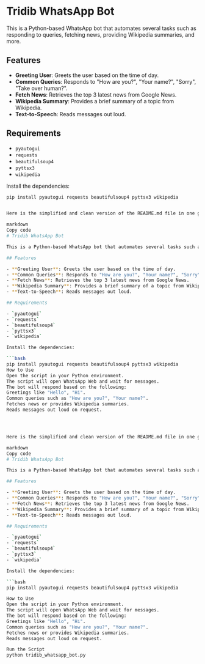 # Tridib WhatsApp Bot

This is a Python-based WhatsApp bot that automates several tasks such as responding to queries, fetching news, providing Wikipedia summaries, and more.

## Features

- **Greeting User**: Greets the user based on the time of day.
- **Common Queries**: Responds to "How are you?", "Your name?", "Sorry", "Take over human?".
- **Fetch News**: Retrieves the top 3 latest news from Google News.
- **Wikipedia Summary**: Provides a brief summary of a topic from Wikipedia.
- **Text-to-Speech**: Reads messages out loud.

## Requirements

- `pyautogui`
- `requests`
- `beautifulsoup4`
- `pyttsx3`
- `wikipedia`

Install the dependencies:

```bash
pip install pyautogui requests beautifulsoup4 pyttsx3 wikipedia


Here is the simplified and clean version of the README.md file in one go:

markdown
Copy code
# Tridib WhatsApp Bot

This is a Python-based WhatsApp bot that automates several tasks such as responding to queries, fetching news, providing Wikipedia summaries, and more.

## Features

- **Greeting User**: Greets the user based on the time of day.
- **Common Queries**: Responds to "How are you?", "Your name?", "Sorry", "Take over human?".
- **Fetch News**: Retrieves the top 3 latest news from Google News.
- **Wikipedia Summary**: Provides a brief summary of a topic from Wikipedia.
- **Text-to-Speech**: Reads messages out loud.

## Requirements

- `pyautogui`
- `requests`
- `beautifulsoup4`
- `pyttsx3`
- `wikipedia`

Install the dependencies:

```bash
pip install pyautogui requests beautifulsoup4 pyttsx3 wikipedia
How to Use
Open the script in your Python environment.
The script will open WhatsApp Web and wait for messages.
The bot will respond based on the following:
Greetings like "Hello", "Hi".
Common queries such as "How are you?", "Your name?".
Fetches news or provides Wikipedia summaries.
Reads messages out loud on request.




Here is the simplified and clean version of the README.md file in one go:

markdown
Copy code
# Tridib WhatsApp Bot

This is a Python-based WhatsApp bot that automates several tasks such as responding to queries, fetching news, providing Wikipedia summaries, and more.

## Features

- **Greeting User**: Greets the user based on the time of day.
- **Common Queries**: Responds to "How are you?", "Your name?", "Sorry", "Take over human?".
- **Fetch News**: Retrieves the top 3 latest news from Google News.
- **Wikipedia Summary**: Provides a brief summary of a topic from Wikipedia.
- **Text-to-Speech**: Reads messages out loud.

## Requirements

- `pyautogui`
- `requests`
- `beautifulsoup4`
- `pyttsx3`
- `wikipedia`

Install the dependencies:

```bash
pip install pyautogui requests beautifulsoup4 pyttsx3 wikipedia

How to Use
Open the script in your Python environment.
The script will open WhatsApp Web and wait for messages.
The bot will respond based on the following:
Greetings like "Hello", "Hi".
Common queries such as "How are you?", "Your name?".
Fetches news or provides Wikipedia summaries.
Reads messages out loud on request.

Run the Script
python tridib_whatsapp_bot.py


